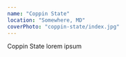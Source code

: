 ```yaml
---
name: "Coppin State"
location: "Somewhere, MD"
coverPhoto: "coppin-state/index.jpg"
---
```


Coppin State lorem ipsum
